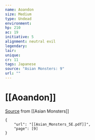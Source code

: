 ```yaml
---
name: Aoandon
size: Medium
type: Undead
environment: 
hp: 210
ac: 19
initiative: 5
alignment: neutral evil
legendary: 
lair: 
unique: 
cr: 11
tags: Japanese
source: "Asian Monsters: 9"
url: ""
---
```

# [[Aoandon]]

[Source](zotero://open-pdf/library/items/2YJ39RUI?page=9) from [[Asian Monsters]]

```pdf
{
	"url": "[[Asian_Monsters_5E.pdf]]",
	"page": [9]
}
```

